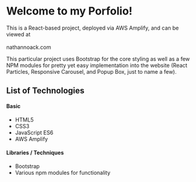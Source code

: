 # Welcome to my Porfolio!

This is a React-based project, deployed via AWS Amplify, and can be viewed at \
\
nathannoack.com

This particular project uses Bootstrap for the core styling as well as a few NPM modules for pretty yet easy implementation into the website (React Particles, Responsive Carousel, and Popup Box, just to name a few).

## List of Technologies
#### Basic
 - HTML5
 - CSS3
 - JavaScript ES6
 - AWS Amplify

#### Libraries / Techniques
 - Bootstrap
 - Various npm modules for functionality








